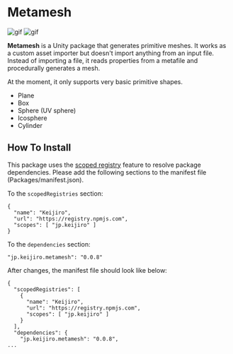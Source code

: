 Metamesh
========

![gif](https://i.imgur.com/4ldi2dH.gif)
![gif](https://i.imgur.com/GXz7Q41.gif)

**Metamesh** is a Unity package that generates primitive meshes. It works as a
custom asset importer but doesn't import anything from an input file. Instead
of importing a file, it reads properties from a metafile and procedurally
generates a mesh.

At the moment, it only supports very basic primitive shapes.

- Plane
- Box
- Sphere (UV sphere)
- Icosphere
- Cylinder

How To Install
--------------

This package uses the [scoped registry] feature to resolve package dependencies.
Please add the following sections to the manifest file (Packages/manifest.json).

[scoped registry]: https://docs.unity3d.com/Manual/upm-scoped.html

To the `scopedRegistries` section:

```
{
  "name": "Keijiro",
  "url": "https://registry.npmjs.com",
  "scopes": [ "jp.keijiro" ]
}
```

To the `dependencies` section:

```
"jp.keijiro.metamesh": "0.0.8"
```

After changes, the manifest file should look like below:

```
{
  "scopedRegistries": [
    {
      "name": "Keijiro",
      "url": "https://registry.npmjs.com",
      "scopes": [ "jp.keijiro" ]
    }
  ],
  "dependencies": {
    "jp.keijiro.metamesh": "0.0.8",
...
```
